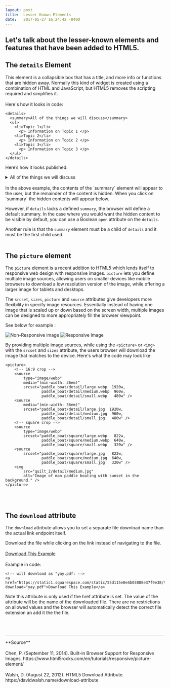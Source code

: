 ```yaml
---
layout: post
title:  Lesser Known Elements
date:   2017-05-27 16:24:42 -0400
---
```



## Let's talk about the lesser-known elements and features that have been added to HTML5.

## **The `details` Element**
This element is a collapsible box that has a title, and more info or functions that are hidden away. Normally this kind of widget is created using a combination of HTML and JavaScript, but HTML5 removes the scripting required and simplifies it. <br><br>
Here's how it looks in code:
```
<details>
  <summary>All of the things we will discuss</summary>
  <ul>
    <li>Topic 1</li>
      <p> Information on Topic 1 </p>
    <li>Topic 2</li>
      <p> Information on Topic 2 </p>
    <li>Topic 3</li>
      <p> Information on Topic 3 </p>
  </ul>
</details>
```
Here’s how it looks published:
<details>
  <summary>All of the things we will discuss</summary>
  <ul>
    <li>Topic 1</li>
      <p> Information on Topic 1 </p>
    <li>Topic 2</li>
      <p> Information on Topic 2 </p>
    <li>Topic 3</li>
      <p> Information on Topic 3 </p>
  </ul>
</details>
<br>
In the above example, the contents of the `summary` element will appear to the user, but the remainder of the content is hidden. When you click on `summary` the hidden contents will appear below.

However, if  `details` lacks a defined  `summary`, the browser will define a default summary. In the case where you would want the hidden content to be visible by default, you can use a Boolean  `open` attribute on the  `details`.

Another rule is that the `summary` element must be a child of `details` and it must be the first child used.
<br><br>

## **The `picture` element**
The `picture` element is a recent addition to HTML5 which lends itself to responsive web design with responsive images. `picture` lets you define multiple image sources, allowing users on smaller devices like mobile browsers to download a low resolution version of the image, while offering a larger image for tablets and desktops. 

The `srcset`, `sizes`, `picture` and  `source` attributes give developers more flexibility in specify image resources. Essentially instead of having one image that is scaled up or down based on the screen width, multiple images can be designed to more appropriately fill the browser viewpoint. 

See below for example :

![Non-Responsive image](https://www.html5rocks.com/en/tutorials/responsive/picture-element/resized-image.png) 
![Responsive Image](https://www.html5rocks.com/en/tutorials/responsive/picture-element/art-direction.png)

By providing multiple image sources, while using the `<picture>` or `<img>` with the `srcset` and `sizes` attribute, the users browser will download the image that matches to the device. Here's what the code may look like:

```
<picture>
	<!-- 16:9 crop -->
	<source
		type="image/webp"
		media="(min-width: 36em)"
		srcset="paddle_boat/detail/large.webp  1920w,
		        paddle_boat/detail/medium.webp  960w,
		        paddle_boat/detail/small.webp   480w" />
	<source
		media="(min-width: 36em)"
		srcset="paddle_boat/detail/large.jpg  1920w,
		        paddle_boat/detail/medium.jpg  960w,
		        paddle_boat/detail/small.jpg   480w" />
	<!-- square crop -->
	<source
		type="image/webp"
		srcset="paddle_boat/square/large.webp   822w,
		        paddle_boat/square/medium.webp  640w,
		        paddle_boat/square/small.webp   320w" />
	<source
		srcset="paddle_boat/square/large.jpg   822w,
		        paddle_boat/square/medium.jpg  640w,
		        paddle_boat/square/small.jpg   320w" />
	<img
		src="quilt_2/detail/medium.jpg"
		alt="Image of man paddle boating with sunset in the background." />
</picture>
```

<br><br>

## **The `download` attribute**
The `download` attribute allows you to set a separate file download name than the actual link endpoint itself. 

Download the file while clicking on the link instead of navigating to the file. <br><br>
<a href="https://static1.squarespace.com/static/55d115e0e4b03088e37f9e38/t/5929da5720099e2f4b02331b/1495915097157/yay.pdf" download="yay.pdf">Download This Example</a>
<br><br>
Example in code:
```
<!-- will download as "yay.pdf: -->
<a href="https://static1.squarespace.com/static/55d115e0e4b03088e37f9e38/t/5929da5720099e2f4b02331b/1495915097157/yay.pdf" download="yay.pdf">Download This Example</a>

```

Note this attribute is only used if the href attribute is set.
The value of the attribute will be the name of the downloaded file. There are no restrictions on allowed values and the browser will automatically detect the correct file extension an add it the the file.


<br><br>
<hr />
**Source**<br><br>
Chen, P. (September 11, 2014). Built-in Browser Support for Responsive Images. https://www.html5rocks.com/en/tutorials/responsive/picture-element/
<br><br>
Walsh, D. (August 22, 2012). HTML5 Download Attribute. https://davidwalsh.name/download-attribute

